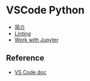 # VSCode Python

- [简介](1_intro.md)
- [Linting](4_linting.md)
- [Work with Jupyter](2_jupyter.md)

## Reference

- [VS Code doc](https://code.visualstudio.com/docs/python/python-tutorial)
